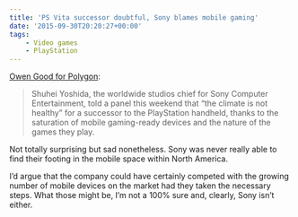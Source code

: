 ```yaml
---
title: 'PS Vita successor doubtful, Sony blames mobile gaming'
date: '2015-09-30T20:20:27+00:00'
tags:
    - Video games
    - PlayStation
---
```


[Owen Good for Polygon](https://www.polygon.com/2015/9/26/9401451/ps-vita-successor-unlikely-given-mobile-gaming-climate-says-sony):

> Shuhei Yoshida, the worldwide studios chief for Sony Computer Entertainment, told a panel this weekend that “the climate is not healthy” for a successor to the PlayStation handheld, thanks to the saturation of mobile gaming-ready devices and the nature of the games they play.

Not totally surprising but sad nonetheless. Sony was never really able to find their footing in the mobile space within North America.

I’d argue that the company could have certainly competed with the growing number of mobile devices on the market had they taken the necessary steps. What those might be, I’m not a 100% sure and, clearly, Sony isn’t either.
